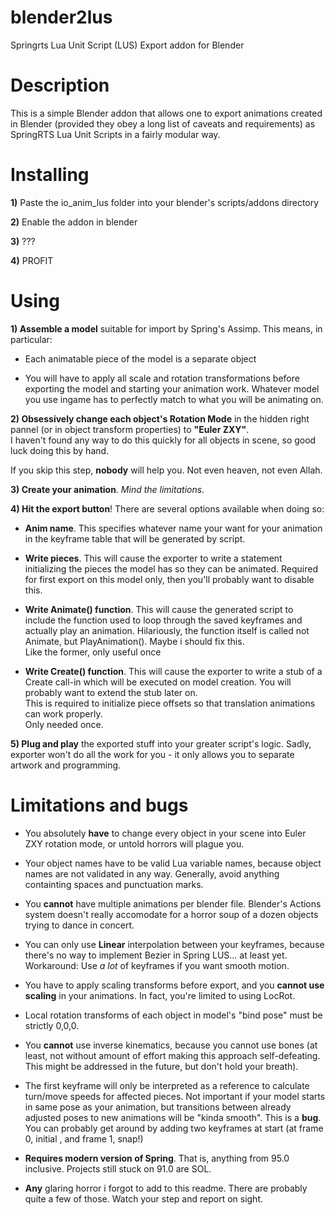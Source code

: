 blender2lus
===========

Springrts Lua Unit Script (LUS) Export addon for Blender 

Description
==========
This is a simple Blender addon that allows one to export animations created in Blender (provided they obey a long list of caveats and requirements) as SpringRTS Lua Unit Scripts in a fairly modular way.

Installing
==========
**1)** Paste the io_anim_lus folder into your blender's scripts/addons directory

**2)** Enable the addon in blender

**3)** ???

**4)** PROFIT

Using
=====
**1) Assemble a model** suitable for import by Spring's Assimp. This means, in particular:

* Each animatable piece of the model is a separate object

* You will have to apply all scale and rotation transformations before exporting the model and starting your animation work. Whatever model you use ingame has to perfectly match to what you will be animating on.

**2) Obsessively change each object's Rotation Mode** in the hidden right pannel (or in object transform properties) to **"Euler ZXY"**.  
I haven't found any way to do this quickly for all objects in scene, so good luck doing this by hand.  
 
If you skip this step, **nobody** will help you. Not even heaven, not even Allah.

**3) Create your animation**. *Mind the limitations*.

**4) Hit the export button**! There are several options available when doing so:

* **Anim name**. This specifies whatever name your want for your animation in the keyframe table that will be generated by script.

* **Write pieces**. This will cause the exporter to write a statement initializing the pieces the model has so they can be animated. Required for first export on this model only, then you'll probably want to disable this.

* **Write Animate() function**. This will cause the generated script to include the function used to loop through the saved keyframes and actually play an animation. Hilariously, the function itself is called not Animate, but PlayAnimation(). Maybe i should fix this.   
Like the former, only useful once

* **Write Create() function**. This will cause the exporter to write a stub of a Create call-in which will be executed on model creation. You will probably want to extend the stub later on.   
This is required to initialize piece offsets so that translation animations can work properly.  
Only needed once.

**5) Plug and play** the exported stuff into your greater script's logic. Sadly, exporter won't do all the work for you - it only allows you to separate artwork and programming.

Limitations and bugs
====================
* You absolutely **have** to change every object in your scene into Euler ZXY rotation mode, or untold horrors will plague you.

* Your object names have to be valid Lua variable names, because object names are not validated in any way. Generally, avoid anything containting spaces and punctuation marks.

* You **cannot** have multiple animations per blender file. Blender's Actions system doesn't really accomodate for a horror soup of a dozen objects trying to dance in concert.

* You can only use **Linear** interpolation between your keyframes, because there's no way to implement Bezier in Spring LUS... at least yet.  
Workaround: Use *a lot* of keyframes if you want smooth motion.

* You have to apply scaling transforms before export, and you **cannot use scaling** in your animations. In fact, you're limited to using LocRot.

* Local rotation transforms of each object in model's "bind pose" must be strictly 0,0,0. 

* You **cannot** use inverse kinematics, because you cannot use bones (at least, not without amount of effort making this approach self-defeating. This might be addressed in the future, but don't hold your breath).

* The first keyframe will only be interpreted as a reference to calculate turn/move speeds for affected pieces. Not important if your model starts in same pose as your animation, but transitions between already adjusted poses to new animations will be "kinda smooth". This is a **bug**. You can probably get around by adding two keyframes at start (at frame 0, initial , and frame 1, snap!)

* **Requires modern version of Spring**. That is, anything from 95.0 inclusive. Projects still stuck on 91.0 are SOL.

* **Any** glaring horror i forgot to add to this readme. There are probably quite a few of those. Watch your step and report on sight.
